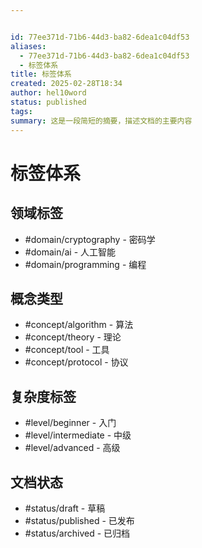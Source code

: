 ```yaml
---


id: 77ee371d-71b6-44d3-ba82-6dea1c04df53
aliases:
  - 77ee371d-71b6-44d3-ba82-6dea1c04df53
  - 标签体系
title: 标签体系
created: 2025-02-28T18:34
author: hel10word
status: published
tags:
summary: 这是一段简短的摘要，描述文档的主要内容
---
```

# 标签体系


## 领域标签

- #domain/cryptography - 密码学
- #domain/ai - 人工智能
- #domain/programming - 编程

## 概念类型

- #concept/algorithm - 算法
- #concept/theory - 理论
- #concept/tool - 工具
- #concept/protocol - 协议

## 复杂度标签

- #level/beginner - 入门
- #level/intermediate - 中级
- #level/advanced - 高级

## 文档状态

- #status/draft - 草稿
- #status/published - 已发布
- #status/archived - 已归档


